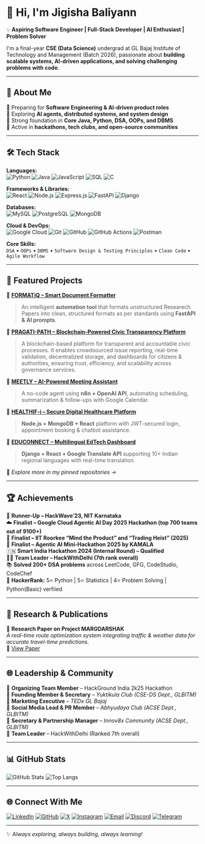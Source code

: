 # 👋 Hi, I'm Jigisha Baliyann  

💡 **Aspiring Software Engineer | Full-Stack Developer | AI Enthusiast | Problem Solver**  

I'm a final-year **CSE (Data Science)** undergrad at GL Bajaj Institute of Technology and Management (Batch 2026), passionate about **building scalable systems, AI-driven applications, and solving challenging problems with code**.  

---

## 🚀 About Me
🔭 Preparing for **Software Engineering & AI-driven product roles**  
🌱 Exploring **AI agents, distributed systems, and system design**  
🧩 Strong foundation in **Core Java, Python, DSA, OOPs, and DBMS**  
🤝 Active in **hackathons, tech clubs, and open-source communities**  

---

## 🛠️ Tech Stack  

**Languages:**  
![Python](https://img.shields.io/badge/Python-3776AB?logo=python&logoColor=white) ![Java](https://img.shields.io/badge/Java-ED8B00?logo=openjdk&logoColor=white) ![JavaScript](https://img.shields.io/badge/JavaScript-F7DF1E?logo=javascript&logoColor=black) ![SQL](https://img.shields.io/badge/SQL-003B57?logo=postgresql&logoColor=white) ![C](https://img.shields.io/badge/C-00599C?logo=c&logoColor=white)  

**Frameworks & Libraries:**  
![React](https://img.shields.io/badge/React-20232A?logo=react&logoColor=61DAFB) ![Node.js](https://img.shields.io/badge/Node.js-339933?logo=node.js&logoColor=white) ![Express.js](https://img.shields.io/badge/Express.js-000000?logo=express&logoColor=white) ![FastAPI](https://img.shields.io/badge/FastAPI-009688?logo=fastapi&logoColor=white) ![Django](https://img.shields.io/badge/Django-092E20?logo=django&logoColor=white)  

**Databases:**  
![MySQL](https://img.shields.io/badge/MySQL-4479A1?logo=mysql&logoColor=white) ![PostgreSQL](https://img.shields.io/badge/PostgreSQL-4169E1?logo=postgresql&logoColor=white) ![MongoDB](https://img.shields.io/badge/MongoDB-47A248?logo=mongodb&logoColor=white)  

**Cloud & DevOps:**  
![Google Cloud](https://img.shields.io/badge/Google%20Cloud-4285F4?logo=google-cloud&logoColor=white) ![Git](https://img.shields.io/badge/Git-F05032?logo=git&logoColor=white) ![GitHub](https://img.shields.io/badge/GitHub-181717?logo=github&logoColor=white) ![GitHub Actions](https://img.shields.io/badge/GitHub%20Actions-2088FF?logo=github-actions&logoColor=white) ![Postman](https://img.shields.io/badge/Postman-FF6C37?logo=postman&logoColor=white)  

**Core Skills:**  
`DSA` • `OOPs` • `DBMS` • `Software Design & Testing Principles` • `Clean Code` • `Agile Workflow`  

---

## 📂 Featured Projects

🔹 [**FORMATiQ – Smart Document Formatter**](https://github.com/Jigisha-Baliyann/Format-iQ)  
> An intelligent **automation tool** that formats unstructured Researech Papers into clean, structured formats as per standards using **FastAPI & AI prompts**.  

🔹 [**PRAGATI-PATH – Blockchain-Powered Civic Transparency Platform**](https://github.com/Jigisha-Baliyann/PragatiPath-)  
> A blockchain-based platform for transparent and accountable civic processes. It enables crowdsourced issue reporting, real-time validation, decentralized storage, and dashboards for citizens & authorities, ensuring trust, efficiency, and scalability across governance services.

🔹 [**MEETLY – AI-Powered Meeting Assistant**](https://github.com/Jigisha-Baliyann/Meetly)  
> A no-code agent using **n8n + OpenAI API**, automating scheduling, summarization & follow-ups with Google Calendar.  

🔹 [**HEALTHIF-i – Secure Digital Healthcare Platform**](https://github.com/suhanigoel24/Healthif-i)  
> **Node.js + MongoDB + React** platform with JWT-secured login, appointment booking & chatbot assistance.  

🔹 [**EDUCONNECT – Multilingual EdTech Dashboard**](https://github.com/GarbhitSh/educonnect)  
> **Django + React + Google Translate API** supporting 10+ Indian regional languages with real-time translation.  

📌 *Explore more in my pinned repositories →*  

---

## 🏆 Achievements
🥈 **Runner-Up – HackWave’23, NIT Karnataka**  
☁️ **Finalist – Google Cloud Agentic AI Day 2025 Hackathon (top 700 teams out of 9100+)**  
🎯 **Finalist – IIT Roorkee “Mind the Product” and “Trading Heist” (2025)**  
🤖 **Finalist – Agentic AI Mini-Hackathon 2025 by KAMALA**  
🇮🇳 **Smart India Hackathon 2024 (Internal Round) – Qualified**  
👩‍💻 **Team Leader – HackWithDelhi (7th rank overall)**  
📚 **Solved 200+ DSA problems** across LeetCode, GFG, CodeStudio, CodeChef  
🏅 **HackerRank:** 5⭐ Python | 5⭐ Statistics | 4⭐ Problem Solving | Python(Basic) verfiied  

---

## 📑 Research & Publications
📝 **Research Paper on Project MARGDARSHAK**  
  *A real-time route optimization system integrating traffic & weather data for accurate travel-time predictions.*  
  🔗 [View Paper](https://docs.google.com/document/d/1KW2Ncmu5vWYoTYyFgTpvVK1l5yapUyfE/edit?usp=sharing&ouid=100386291535530767064&rtpof=true&sd=true)  

---

## 🌐 Leadership & Community
🎯 **Organizing Team Member** – HackGround India 2k25 Hackathon  
📘 **Founding Member & Secretary** – *Yuktikula Club (CSE-DS Dept., GLBITM)*  
📢 **Marketing Executive** – *TEDx GL Bajaj*  
📱 **Social Media Lead & PR Member** – *Abhyudaya Club (ACSE Dept., GLBITM)*  
🤝 **Secretary & Partnership Manager** – *Innov8x Community (ACSE Dept., GLBITM)*  
👥 **Team Leader** – HackWithDelhi (Ranked 7th overall)  

---

## 📊 GitHub Stats
![GitHub Stats](https://github-readme-stats.vercel.app/api?username=Jigisha-Baliyann&show_icons=true&theme=radical)  ![Top Langs](https://github-readme-stats.vercel.app/api/top-langs/?username=Jigisha-Baliyann&layout=compact&theme=radical)  

---

## 🌐 Connect With Me
[![LinkedIn](https://img.shields.io/badge/LinkedIn-blue?logo=linkedin&logoColor=white)](https://www.linkedin.com/in/jigisha-baliyann/) [![GitHub](https://img.shields.io/badge/GitHub-black?logo=github&logoColor=white)](https://github.com/Jigisha-Baliyann) [![X](https://img.shields.io/badge/Twitter-black?logo=x&logoColor=white)](https://x.com/JigishaBaliyann) [![Instagram](https://img.shields.io/badge/Instagram-E4405F?logo=instagram&logoColor=white)](https://www.instagram.com/j.baliyann/) [![Email](https://img.shields.io/badge/Email-D14836?logo=gmail&logoColor=white)](mailto:workspace.jigisha@gmail.com) [![Discord](https://img.shields.io/badge/Discord-5865F2?logo=discord&logoColor=white)](https://discord.com/users/1037566887405572197) [![Telegram](https://img.shields.io/badge/Telegram-26A5E4?logo=telegram&logoColor=white)](https://t.me/jigishabaliyann)  

---

✨ _Always exploring, always building, always learning!_
